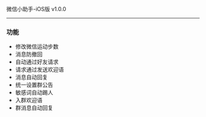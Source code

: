 微信小助手-iOS版 v1.0.0  


---

### 功能
* 修改微信运动步数
* 消息防撤回
* 自动通过好友请求
* 请求通过发送欢迎语
* 消息自动回复
* 统一设置群公告
* 敏感词自动踢人
* 入群欢迎语
* 群消息自动回复
